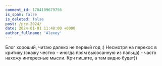 ```yaml
---
comment_id: 1704109679756
is_spam: false
is_deleted: false
post: /pre-2024/
date: 2024-01-01 11:48:00 +0000
author_fullname: 'Alexey'
---
```


Блог хороший, читаю далеко не первый год :)
Несмотря на перекос в критику (скажу честно - иногда прям высосанную из пальца) - часто нахожу интересные мысли. Крч пишите, а там видно будет))
